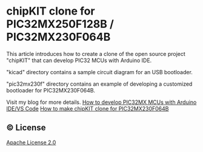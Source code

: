 # chipKIT clone for PIC32MX250F128B / PIC32MX230F064B

This article introduces how to create a clone of the open source project "chipKIT" that can develop PIC32 MCUs with Arduino IDE.

"kicad" directory contains a sample circuit diagram for an USB bootloader.

"pic32mx230f" directory contains an example of developing a customized bootloader for PIC32MX230F064B.

Visit my blog for more details.
[How to develop PIC32MX MCUs with Arduino IDE/VS Code](https://www.tnksoft.com/blog/?p=7389)
[How to make chipKIT clone for PIC32MX230F064B](https://www.tnksoft.com/blog/?p=7402)

## :copyright: License
[Apache License 2.0](https://opensource.org/licenses/Apache-2.0)
